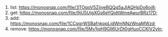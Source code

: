 1. list: https://monosnap.com/file/3TOqoV5ZijyeBQQq5aJIAQHpDo6oj8;
2. get: https://monosnap.com/file/9jU5UigXGs6eYQjdtWmeAwurBRz17D;
3. add: https://monosnap.com/file/1CCqgrWSBafnkppLjdWmNNzWnaMWzd;
4. remove: https://monosnap.com/file/5My1jqH9Gll6UrDt0gHuoCCKlV2yln;
